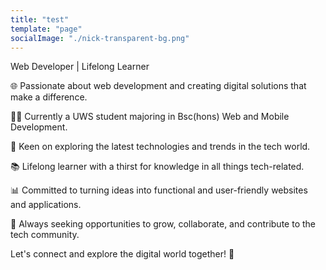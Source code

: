 ```yaml
---
title: "test"
template: "page"
socialImage: "./nick-transparent-bg.png"
---
```

Web Developer | Lifelong Learner

🌐 Passionate about web development and creating digital solutions that make a difference.

👨‍💻 Currently a UWS student majoring in Bsc(hons) Web and Mobile Development.

🚀 Keen on exploring the latest technologies and trends in the tech world.

📚 Lifelong learner with a thirst for knowledge in all things tech-related.

📊 Committed to turning ideas into functional and user-friendly websites and applications.

🎯 Always seeking opportunities to grow, collaborate, and contribute to the tech community.

Let's connect and explore the digital world together! 🌟
